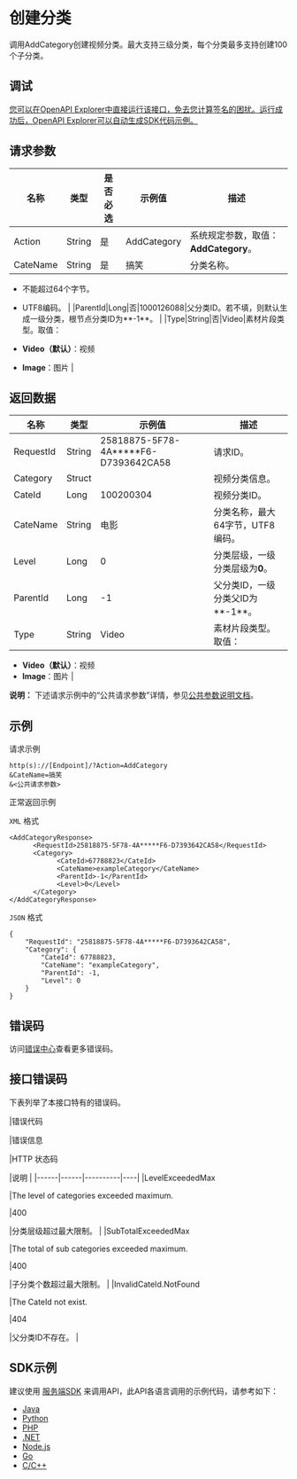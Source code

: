# 创建分类

调用AddCategory创建视频分类。最大支持三级分类，每个分类最多支持创建100个子分类。

## 调试

[您可以在OpenAPI Explorer中直接运行该接口，免去您计算签名的困扰。运行成功后，OpenAPI Explorer可以自动生成SDK代码示例。](https://api.aliyun.com/#product=vod&api=AddCategory&type=RPC&version=2017-03-21)

## 请求参数

|名称|类型|是否必选|示例值|描述|
|--|--|----|---|--|
|Action|String|是|AddCategory|系统规定参数，取值：**AddCategory**。 |
|CateName|String|是|搞笑|分类名称。

 -   不能超过64个字节。
-   UTF8编码。 |
|ParentId|Long|否|1000126088|父分类ID。若不填，则默认生成一级分类，根节点分类ID为**-1**。 |
|Type|String|否|Video|素材片段类型。取值：

 -   **Video（默认）**：视频
-   **Image**：图片 |

## 返回数据

|名称|类型|示例值|描述|
|--|--|---|--|
|RequestId|String|25818875-5F78-4A\*\*\*\*\*F6-D7393642CA58|请求ID。 |
|Category|Struct| |视频分类信息。 |
|CateId|Long|100200304|视频分类ID。 |
|CateName|String|电影|分类名称，最大64字节，UTF8编码。 |
|Level|Long|0|分类层级，一级分类层级为**0**。 |
|ParentId|Long|-1|父分类ID，一级分类父ID为**-1**。 |
|Type|String|Video|素材片段类型。取值：

 -   **Video（默认）**：视频
-   **Image**：图片 |

**说明：** 下述请求示例中的“公共请求参数”详情，参见[公共参数说明文档](~~44432~~)。

## 示例

请求示例

```
http(s)://[Endpoint]/?Action=AddCategory
&CateName=搞笑
&<公共请求参数>
```

正常返回示例

`XML` 格式

```
<AddCategoryResponse>
	  <RequestId>25818875-5F78-4A*****F6-D7393642CA58</RequestId>
	  <Category>
		    <CateId>67788823</CateId>
		    <CateName>exampleCategory</CateName>
		    <ParentId>-1</ParentId>
		    <Level>0</Level>
	  </Category>
</AddCategoryResponse>
```

`JSON` 格式

```
{
    "RequestId": "25818875-5F78-4A*****F6-D7393642CA58",
    "Category": {
        "CateId": 67788823,
        "CateName": "exampleCategory",
        "ParentId": -1,
        "Level": 0
    }
}
```

## 错误码

访问[错误中心](https://error-center.aliyun.com/status/product/vod)查看更多错误码。

## 接口错误码

下表列举了本接口特有的错误码。

|错误代码

|错误信息

|HTTP 状态码

|说明 |
|------|------|----------|----|
|LevelExceededMax

|The level of categories exceeded maximum.

|400

|分类层级超过最大限制。 |
|SubTotalExceededMax

|The total of sub categories exceeded maximum.

|400

|子分类个数超过最大限制。 |
|InvalidCateId.NotFound

|The CateId not exist.

|404

|父分类ID不存在。 |

## SDK示例

建议使用 [服务端SDK](~~101789~~) 来调用API，此API各语言调用的示例代码，请参考如下：

-   [Java](~~61066#AddCategory~~)
-   [Python](~~61061#AddCategory~~)
-   [PHP](~~61072#AddCategory~~)
-   [.NET](~~84754#AddCategory~~)
-   [Node.js](~~101430#AddCategory~~)
-   [Go](~~101424#AddCategory~~)
-   [C/C++](~~101274#AddCategory~~)

